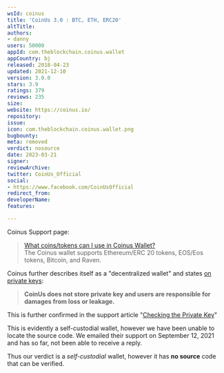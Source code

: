 ```yaml
---
wsId: coinus
title: 'CoinUs 3.0 : BTC, ETH, ERC20'
altTitle: 
authors:
- danny
users: 50000
appId: com.theblockchain.coinus.wallet
appCountry: bj
released: 2018-04-23
updated: 2021-12-10
version: 3.0.0
stars: 3.9
ratings: 379
reviews: 235
size: 
website: https://coinus.io/
repository: 
issue: 
icon: com.theblockchain.coinus.wallet.png
bugbounty: 
meta: removed
verdict: nosource
date: 2023-03-21
signer: 
reviewArchive: 
twitter: CoinUs_Official
social:
- https://www.facebook.com/CoinUsOfficial
redirect_from: 
developerName: 
features: 

---
```


Coinus Support page:

>[What coins/tokens can I use in Coinus Wallet?](https://support.coinus.io/hc/ko/articles/360031057072-%EC%BD%94%EC%9D%B8%EC%96%B4%EC%8A%A4-%EC%A7%80%EA%B0%91%EC%97%90%EC%84%9C-%EC%82%AC%EC%9A%A9-%EA%B0%80%EB%8A%A5%ED%95%9C-%EC%BD%94%EC%9D%B8-%ED%86%A0%ED%81%B0%EC%9D%80-%EB%AC%B4%EC%97%87%EC%9D%B8%EA%B0%80%EC%9A%94-)<br>
The Coinus wallet supports Ethereum/ERC 20 tokens, EOS/Eos tokens, Bitcoin, and Raven.

Coinus further describes itself as a "decentralized wallet" and states [on private keys](https://support.coinus.io/hc/en-us/articles/360031108592-What-is-Private-Key-):

> **CoinUs does not store private key and users are responsible for damages from loss or leakage.**

This is further confirmed in the support article "[Checking the Private Key](https://support.coinus.io/hc/ko/articles/360031223352-%ED%94%84%EB%9D%BC%EC%9D%B4%EB%B9%97-%ED%82%A4-Private-Key-%ED%99%95%EC%9D%B8%ED%95%98%EA%B8%B0)"

This is evidently a self-custodial wallet, however we have been unable to locate the source code. We emailed their support on September 12, 2021 and has so far, not been able to receive a reply.

Thus our verdict is a *self-custodial* wallet, however it has **no source** code that can be verified.
